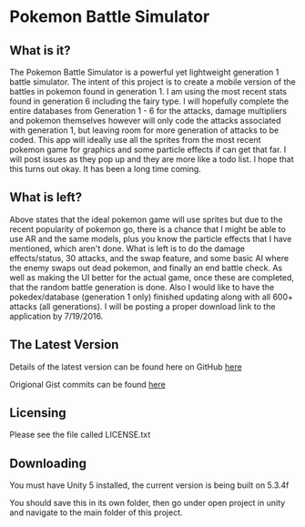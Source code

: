 # Pokemon Battle Simulator
  
  __What is it?__
  ---

  The Pokemon Battle Simulator is a powerful yet lightweight generation 1 battle simulator. The intent of this project is to create a mobile version of the battles in pokemon found in generation 1. I am using the most recent stats found in generation 6 including the fairy type. I will hopefully complete the entire databases from Generation 1 - 6 for the attacks, damage multipliers and pokemon themselves however will only code the attacks associated with generation 1, but leaving room for more generation of attacks to be coded. This app will ideally use all the sprites from the most recent pokemon game for graphics and some particle effects if  can get that far. 
  I will post issues as they pop up and they are more like a todo list. I hope that this turns out okay. It has been a long time coming. 
  
  __What is left?__
  ---
  
  Above states that the ideal pokemon game will use sprites but due to the recent popularity of pokemon go, there is a chance that I might be able to use AR and the same models, plus you know the particle effects that I have mentioned, which aren't done. What is left is to do the damage effects/status, 30 attacks, and the swap feature, and some basic AI where the enemy swaps out dead pokemon, and finally an end battle check. As well as making the UI better for the actual game, once these are completed, that the random battle generation is done. Also I would like to have the pokedex/database (generation 1 only) finished updating along with all 600+ attacks (all generations). I will be posting a proper download link to the application by 7/19/2016.
  
  __The Latest Version__
  ---

  Details of the latest version can be found here on GitHub [here](https://github.com/DanFlannel/Pokemon_Battle_Simulator)
  
  Origional Gist commits can be found [here](https://gist.github.com/DanFlannel/3a784369da08a71bdb85)

  
  **Licensing**
  ---

  Please see the file called LICENSE.txt

  
  **Downloading**
  ---  
  You must have Unity 5 installed, the current version is being built 
  on 5.3.4f
  
  You should save this in its own folder, then go under open project in
  unity and navigate to the main folder of this project.

  
  
